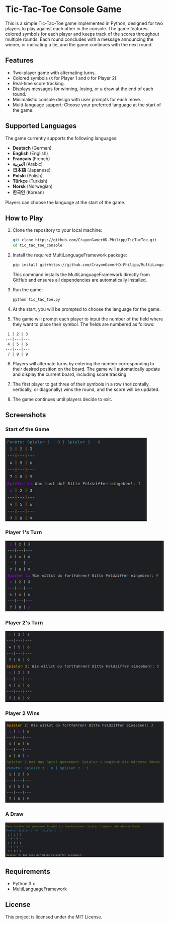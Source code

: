 
# Tic-Tac-Toe Console Game

This is a simple Tic-Tac-Toe game implemented in Python, designed for two players to play against each other in the console. The game features colored symbols for each player and keeps track of the scores throughout multiple rounds. Each round concludes with a message announcing the winner, or indicating a tie, and the game continues with the next round.

## Features

- Two-player game with alternating turns.
- Colored symbols (`X` for Player 1 and `O` for Player 2).
- Real-time score tracking.
- Displays messages for winning, losing, or a draw at the end of each round.
- Minimalistic console design with user prompts for each move.
- Multi-language support: Choose your preferred language at the start of the game.

## Supported Languages

The game currently supports the following languages:

- **Deutsch** (German)
- **English** (English)
- **Français** (French)
- **العربية** (Arabic)
- **日本語** (Japanese)
- **Polski** (Polish)
- **Türkçe** (Turkish)
- **Norsk** (Norwegian)
- **한국인** (Korean)

Players can choose the language at the start of the game.

## How to Play

1. Clone the repository to your local machine:
    ```bash
    git clone https://github.com/CrayonGamerHD-Philipp/TicTacToe.git
    cd tic_tac_toe_console
    ```

2. Install the required MultiLanguageFramework package:
    ```bash
    pip install git+https://github.com/CrayonGamerHD-Philipp/MultiLanguageFramework.git
    ```
    This command installs the MultiLanguageFramework directly from GitHub and ensures all dependencies are automatically installed.

3. Run the game:
    ```bash
    python tic_tac_toe.py
    ```

4. At the start, you will be prompted to choose the language for the game.

5. The game will prompt each player to input the number of the field where they want to place their symbol. The fields are numbered as follows:
  ```
   1 | 2 | 3
  ---|---|---
   4 | 5 | 6
  ---|---|---
   7 | 8 | 9
  ```

6. Players will alternate turns by entering the number corresponding to their desired position on the board. The game will automatically update and display the current board, including score tracking.

7. The first player to get three of their symbols in a row (horizontally, vertically, or diagonally) wins the round, and the score will be updated.

8. The game continues until players decide to exit.

## Screenshots

### Start of the Game

![Start of the Game](./images/start_game.png)

### Player 1's Turn

![Player 1's Turn](./images/player1_turn.png)

### Player 2's Turn

![Player 2's Turn](./images/player2_turn.png)

### Player 2 Wins

![Player 2 Wins](./images/player2_wins.png)

### A Draw

![A Draw](./images/draw.png)

## Requirements

- Python 3.x
- [MultiLanguageFramework](https://github.com/CrayonGamerHD-Philipp/MultiLanguageFramework)

## License

This project is licensed under the MIT License.
